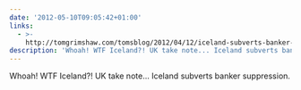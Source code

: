 ```yaml
---
date: '2012-05-10T09:05:42+01:00'
links:
  - >-
    http://tomgrimshaw.com/tomsblog/2012/04/12/iceland-subverts-banker-suppression/
description: 'Whoah! WTF Iceland?! UK take note... Iceland subverts banker suppression. '
---
```

Whoah! WTF Iceland?! UK take note... Iceland subverts banker suppression. 
